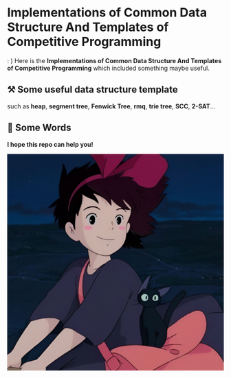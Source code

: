# **Implementations of Common Data Structure And Templates of Competitive Programming**

: ) Here is the **Implementations of Common Data Structure And Templates of Competitive Programming** which included  something maybe useful.



## ⚒️ Some useful data structure template

such as **heap**, **segment tree**, **Fenwick Tree**, **rmq**, **trie tree**, **SCC**, **2-SAT**...



## 🎉 Some Words

**I hope this repo can help you!**

![IMG6541](./assets/IMG6541.jpg)
